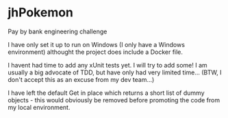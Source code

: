# jhPokemon
 Pay by bank engineering challenge

I have only set it up to run on Windows (I only have a Windows environment) althought the project does include a Docker file.

I havent had time to add any xUnit tests yet. I will try to add some! I am usually a big advocate of TDD, but have only had very limited time... (BTW, I don't accept this as an excuse from my dev team...)

I have left the default Get in place which returns a short list of dummy objects - this would obviously be removed before promoting the code from my local environment.
